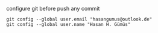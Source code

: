 configure git before push any commit
```
git config --global user.email "hasangumus@outlook.de"
git config --global user.name "Hasan H. Gümüs"
```